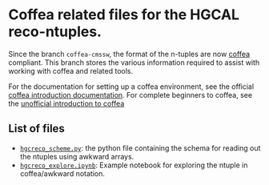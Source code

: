 # Coffea related files for the HGCAL reco-ntuples. 

Since the branch `coffea-cmssw`, the format of the n-tuples are now
[coffea][coffea] compliant. This branch stores the various information required
to assist with working with coffea and related tools.

For the documentation for setting up a coffea environment, see the official
[coffea introduction documentation][coffea-intro]. For complete beginners to
coffea, see the [unofficial introduction to coffea][coffea-umd]

## List of files

- [`hgcreco_scheme.py`](hgcreco_schema.py): the python file containing the schema
  for reading out the ntuples using awkward arrays.
- [`hgcreco_explore.ipynb`](hgcreco_explore.ipynb): Example notebook for
  exploring the ntuple in coffea/awkward notation.

[coffea]: https://coffeateam.github.io/coffea/
[coffea-intro]: https://coffeateam.github.io/coffea/installation.html
[coffea-umd]: https://umdcms.github.io/CoffeaTutorial/
